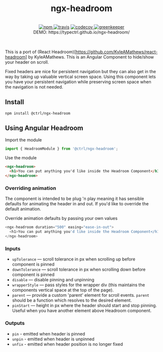 <div align="center">
  <h1>ngx-headroom</h1>
  <br>
  <a href="https://www.npmjs.org/package/@ctrl/ngx-headroom">
    <img src="https://badge.fury.io/js/@ctrl/ngx-headroom.svg" alt="npm">
  </a> 
  <a href="https://travis-ci.org/typectrl/ngx-headroom">
    <img src="https://travis-ci.org/typectrl/ngx-headroom.svg?branch=master" alt="travis"></a> 
  <a href="https://codecov.io/github/typectrl/ngx-headroom">
    <img src="https://img.shields.io/codecov/c/github/typectrl/ngx-headroom.svg" alt="codecov">
  </a>
  <a href="https://greenkeeper.io/">
    <img src="https://badges.greenkeeper.io/typectrl/ngx-headroom.svg" alt="greenkeeper">
  </a>
  <br>
  DEMO: https://typectrl.github.io/ngx-headroom/
</div>
<br>
<br>

This is a port of (React Headroom)[https://github.com/KyleAMathews/react-headroom] by KyleAMathews. This is an Angular Component to hide/show your header on scroll.

Fixed headers are nice for persistent navigation but they can also get in the way by taking up valuable vertical screen space. Using this component lets you have your persistent navigation while preserving screen space when the navigation is not needed.

## Install

`npm install @ctrl/ngx-headroom`

## Using Angular Headroom
Import the module
```typescript
import { HeadroomModule } from '@ctrl/ngx-headroom';
```

Use the module
```html
<ngx-headroom>
  <h1>You can put anything you'd like inside the Headroom Component</h1>
</ngx-headroom>
```

### Overriding animation

The component is intended to be plug 'n play meaning it has sensible defaults for animating the header in and out. If you'd like to override the default animation.

Override animation defaults by passing your own values

```javascript
<ngx-headroom duration="500" easing="ease-in-out">
  <h1>You can put anything you'd like inside the Headroom Component</h1>
</ngx-headroom>
```

### Inputs

*   `upTolerance` — scroll tolerance in px when scrolling up before component is pinned
*   `downTolerance` — scroll tolerance in px when scrolling down before component is pinned
*   `disable` — disable pinning and unpinning
*   `wrapperStyle` — pass styles for the wrapper div (this maintains the components vertical space at the top of the page).
*   `parent` — provide a custom 'parent' element for scroll events. `parent` should be a function which resolves to the desired element.
*   `pinStart` — height in px where the header should start and stop pinning. Useful when you have another element above Headroom component.

### Outputs

*   `pin` - emitted when header is pinned
*   `unpin` - emitted when header is unpinned
*   `unfix` - emitted when header position is no longer fixed
